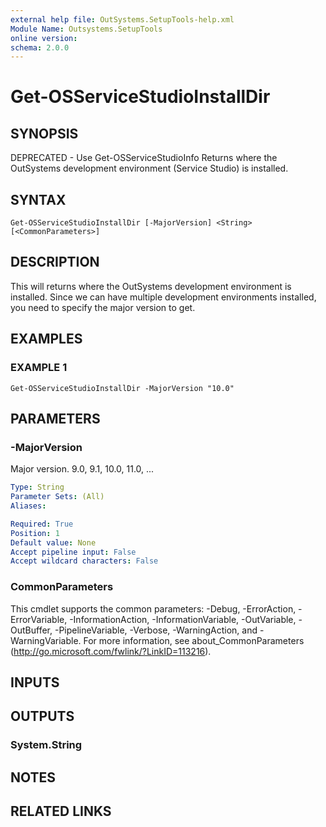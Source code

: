 ```yaml
---
external help file: OutSystems.SetupTools-help.xml
Module Name: Outsystems.SetupTools
online version:
schema: 2.0.0
---
```


# Get-OSServiceStudioInstallDir

## SYNOPSIS
DEPRECATED - Use Get-OSServiceStudioInfo
Returns where the OutSystems development environment (Service Studio) is installed.

## SYNTAX

```
Get-OSServiceStudioInstallDir [-MajorVersion] <String> [<CommonParameters>]
```

## DESCRIPTION
This will returns where the OutSystems development environment is installed.
Since we can have multiple development environments installed, you need to specify the major version to get.

## EXAMPLES

### EXAMPLE 1
```
Get-OSServiceStudioInstallDir -MajorVersion "10.0"
```

## PARAMETERS

### -MajorVersion
Major version.
9.0, 9.1, 10.0, 11.0, ...

```yaml
Type: String
Parameter Sets: (All)
Aliases:

Required: True
Position: 1
Default value: None
Accept pipeline input: False
Accept wildcard characters: False
```

### CommonParameters
This cmdlet supports the common parameters: -Debug, -ErrorAction, -ErrorVariable, -InformationAction, -InformationVariable, -OutVariable, -OutBuffer, -PipelineVariable, -Verbose, -WarningAction, and -WarningVariable.
For more information, see about_CommonParameters (http://go.microsoft.com/fwlink/?LinkID=113216).

## INPUTS

## OUTPUTS

### System.String
## NOTES

## RELATED LINKS
